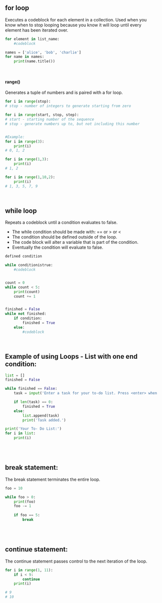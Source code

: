 ## for loop
Executes a codeblock for each element in a collection. Used when you know when to stop looping because you know it will loop until every element has been iterated over.
```python
for element in list_name:
    #codeblock

names = ['alice', 'bob', 'charlie']
for name in names:
    print(name.title())
```

<br>

#### range()
Generates a tuple of numbers and is paired with a for loop.
```python
for i in range(stop):
# stop - number of integers to generate starting from zero

for i in range(start, stop, step):
# start - starting number of the sequence
# stop - generate numbers up to, but not including this number


#Example:
for i in range(3):
    print(i)
# 0, 1, 2

for i in range(1,3):
    print(i)
# 1, 2

for i in range(1,10,2):
    print(i)
# 1, 3, 5, 7, 9
```

<br>

## while loop
Repeats a codeblock until a condition evaluates to false.

- The while condition should be made with: ==  or  >  or  <  
- The condition should be defined outside of the loop.  
- The code block will alter a variable that is part of the condition.  
- Eventually the condition will evaluate to false.
```python
defined condition

while conditionistrue:
    #codeblock


count = 0
while count < 5:
    print(count)
    count += 1


finished = False
while not finished:
    if condition:
        finished = True
    else:
        #codeblock
```

<br>

## Example of using Loops - List with one end condition:
```python
list = []
finished = False

while finished == False:
    task = input('Enter a task for your to-do list. Press <enter> when done:\n')

    if len(task) == 0:
        finished = True
    else:
        list.append(task)
        print('Task added.')

print('Your To- Do List:')
for i in list:
    print(i)
```

<br>
<br>

## break statement:
The break statement terminates the entire loop.
```python
foo = 10

while foo > 0:
    print(foo)
    foo -= 1
    
    if foo == 5:
        break
```

<br>
<br>

## continue statement:
The continue statement passes control to the next iteration of the loop.
```python
for i in range(1, 11):
    if i < 9:
        continue
    print(i)

# 9
# 10
```
